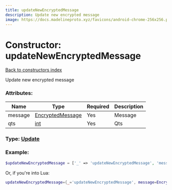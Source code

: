 ```yaml
---
title: updateNewEncryptedMessage
description: Update new encrypted message
image: https://docs.madelineproto.xyz/favicons/android-chrome-256x256.png
---
```

# Constructor: updateNewEncryptedMessage  
[Back to constructors index](index.md)



Update new encrypted message

### Attributes:

| Name     |    Type       | Required | Description |
|----------|---------------|----------|-------------|
|message|[EncryptedMessage](../types/EncryptedMessage.md) | Yes|Message|
|qts|[int](../types/int.md) | Yes|Qts|



### Type: [Update](../types/Update.md)


### Example:

```php
$updateNewEncryptedMessage = ['_' => 'updateNewEncryptedMessage', 'message' => EncryptedMessage, 'qts' => int];
```  


Or, if you're into Lua:

```lua
updateNewEncryptedMessage={_='updateNewEncryptedMessage', message=EncryptedMessage, qts=int}

```



